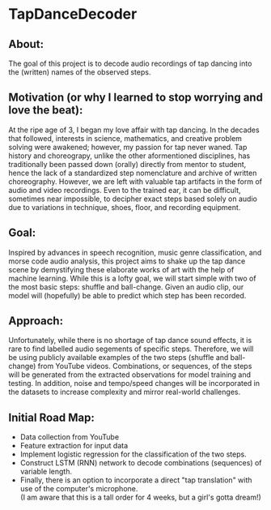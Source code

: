 # TapDanceDecoder 
## About: 
The goal of this project is to decode audio recordings of tap dancing into the (written) names of the observed steps. 
## Motivation (or why I learned to stop worrying and love the beat): 
At the ripe age of 3, I began my love affair with tap dancing. In the decades that followed, interests in science, mathematics, and creative problem solving were awakened; however, my passion for tap never waned. Tap history and choreograpy, unlike the other aformentioned disciplines, has traditionally been passed down (orally) directly from mentor to student, hence the lack of a standardized step nomenclature and archive of written choreography. However, we are left with valuable tap artifacts in the form of audio and video recordings. Even to the trained ear, it can be difficult, sometimes near impossible, to decipher exact steps based solely on audio due to variations in technique, shoes, floor, and recording equipment.   
## Goal:
Inspired by advances in speech recognition, music genre classification, and morse code audio analysis, this project aims to shake up the tap dance scene by demystifying these elaborate works of art with the help of machine learning. While this is a lofty goal, we will start simple with two of the most basic steps: shuffle and ball-change. Given an audio clip, our model will (hopefully) be able to predict which step has been recorded.
## Approach:
Unfortunately, while there is no shortage of tap dance sound effects, it is rare to find labelled audio segements of specific steps. Therefore, we will be using publicly available examples of the two steps (shuffle and ball-change) from YouTube videos. Combinations, or sequences, of the steps will be generated from the extracted observations for model training and testing. In addition, noise and tempo/speed changes will be incorporated in the datasets to increase complexity and mirror real-world challenges. 
## Initial Road Map:
- Data collection from YouTube
- Feature extraction for input data
- Implement logistic regression for the classification of the two steps. 
- Construct LSTM (RNN) network to decode combinations (sequences) of variable length.
- Finally, there is an option to incorporate a direct "tap translation" with use of the computer's microphone. 
  <br/>(I am aware that this is a tall order for 4 weeks, but a girl's gotta dream!)
